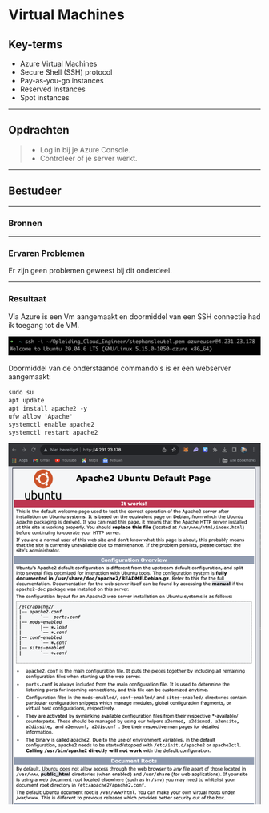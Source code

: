 # Virtual Machines

## Key-terms
- Azure Virtual Machines
- Secure Shell (SSH) protocol
- Pay-as-you-go instances
- Reserved Instances
- Spot instances
---
## Opdrachten
>- Log in bij je Azure Console.
>- Controleer of je server werkt.
---

## Bestudeer
---

### Bronnen

---

### Ervaren Problemen

Er zijn geen problemen geweest bij dit onderdeel.

---
### Resultaat

Via Azure is een Vm aangemaakt en doormiddel van een SSH connectie had ik toegang tot de VM.

![SSHConnection](../00_includes/04_Azure_1/06_Virtual_Machines/ConnectAzureVM.png)

Doormiddel van de onderstaande commando's is er een webserver aangemaakt:
    
    sudo su
    apt update
    apt install apache2 -y
    ufw allow 'Apache'
    systemctl enable apache2
    systemctl restart apache2

![VMApacheWebserver](../00_includes/04_Azure_1/06_Virtual_Machines/VMApacheWebServer.png)